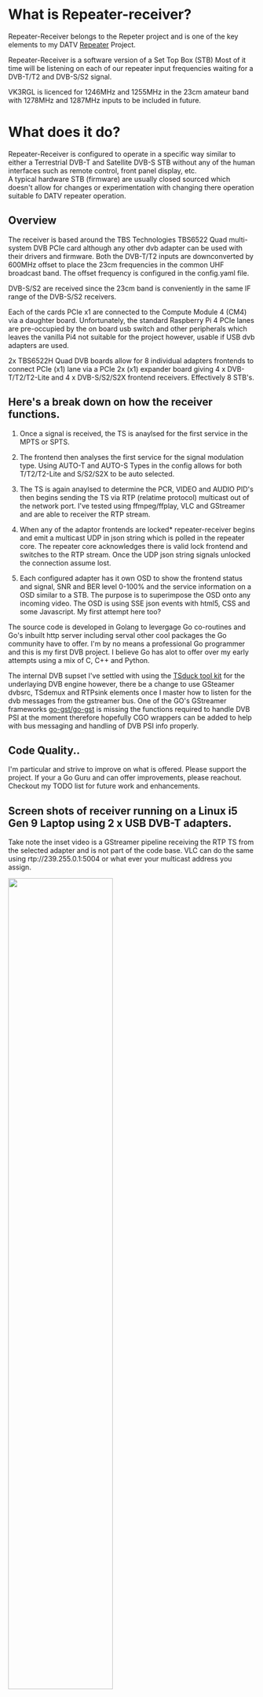 # What is Repeater-receiver?
Repeater-Receiver belongs to the Repeter project and is one of the key elements to my DATV [Repeater](https://github.com/TVforME/Repeater) Project.

Repeater-Receiver is a software version of a Set Top Box (STB) 
Most of it time will be listening on each of our repeater input frequencies waiting for a DVB-T/T2 and DVB-S/S2 signal.

VK3RGL is licenced for 1246MHz and 1255MHz in the 23cm amateur band with 1278MHz and 1287MHz inputs to be included in future.

# What does it do?
Repeater-Receiver is configured to operate in a specific way similar to either a Terrestrial DVB-T and Satellite DVB-S STB without any of the human interfaces such as remote control, front panel display, etc.  
A typical hardware STB (firmware) are usually closed sourced which doesn't allow for changes or experimentation with changing there operation suitable fo DATV repeater operation.

## Overview
The receiver is based around the TBS Technologies TBS6522 Quad multi-system DVB PCIe card although any other dvb adapter can be used with their drivers and firmware.
Both the DVB-T/T2 inputs are downconverted by 600MHz offset to place the 23cm frequencies in the common UHF broadcast band. The offset frequency is configured in the config.yaml file. 

DVB-S/S2 are received since the 23cm band is conveniently in the same IF range of the DVB-S/S2 receivers.

Each of the cards PCIe x1 are connected to the Compute Module 4 (CM4) via a daughter board. Unfortunately, the standard Raspberry Pi 4 PCIe lanes are pre-occupied by the on board usb switch and other peripherals which leaves the vanilla Pi4 not suitable for the project however, usable if USB dvb adapters are used.

2x TBS6522H Quad DVB boards allow for 8 individual adapters frontends to connect PCIe (x1) lane via a PCIe 2x (x1) expander board giving  4 x DVB-T/T2/T2-Lite and 4 x DVB-S/S2/S2X frontend receivers. Effectively 8 STB's.

## Here's a break down on how the receiver functions.

1. Once a signal is received, the TS is anaylsed for the first service in the MPTS or SPTS.
    
2. The frontend then analyses the first service for the signal modulation type.
   Using AUTO-T and AUTO-S Types in the config allows for both T/T2/T2-Lite and S/S2/S2X to be auto selected.
   
3. The TS is again anaylsed to determine the PCR, VIDEO and AUDIO PID's then begins sending the TS via RTP (relatime protocol) multicast out of the network port.
   I've tested using ffmpeg/ffplay, VLC and GStreamer and are able to receiver the RTP stream.
   
4. When any of the adaptor frontends are locked* repeater-receiver begins and emit a multicast UDP in json string which is polled in the repeater core.
   The repeater core acknowledges there is valid lock frontend and switches to the RTP stream. Once the UDP json string signals unlocked the connection assume lost.
   
5. Each configured adapter has it own OSD to show the frontend status and signal, SNR and BER level 0-100% and the service information on a OSD similar to a STB.
   The purpose is to superimpose the OSD onto any incoming video. The OSD is using SSE json events with html5, CSS and some Javascript.  My first attempt here too?

The source code is developed in Golang to levergage Go co-routines and Go's inbuilt http server including serval other cool packages the Go community have to offer.
I'm by no means a professional Go programmer and this is my first DVB project. I believe Go has alot to offer over my early attempts using a mix of C, C++ and Python.

The internal DVB supset I've settled with using the [TSduck tool kit](https://tsduck.io/) for the underlaying DVB engine however, there be a change to use GSteamer dvbsrc, TSdemux and RTPsink elements once I master how to listen for the dvb messages from the gstreamer bus.
One of the GO's GStreamer frameworks [ go-gst/go-gst](https://github.com/go-gst/go-gst) is missing the functions required to handle DVB PSI at the moment therefore hopefully CGO wrappers can be added to help with bus messaging and handling of DVB PSI info properly.

## Code Quality..
I'm particular and strive to improve on what is offered. 
Please support the project. If your a Go Guru and can offer improvements, please reachout. Checkout my TODO list for future work and enhancements.

## Screen shots of receiver running on a Linux i5 Gen 9 Laptop using 2 x USB DVB-T adapters.

Take note the inset video is a GStreamer pipeline receiving the RTP TS from the selected adapter and is not part of the code base. VLC can do the same using rtp://239.255.0.1:5004 or what ever your multicast address you assign.

<img src="/docs/images/Livescreenshot-adapter-osd-gst.jpg" width="65%">

<img src="/docs/images/Screenshot_2024-08-05_System_Monitor.png" width="45%">

Each adapter's frontend are polled in read only mode using ioctl calls.  Direct ioctl calls greatly speed up the response and has avoided the additional overhead in translating the stats values comming in through stdio.

The underlying adapter tuning and demux in anaylsing of services to select pcr, video and audio PID's is reliant on [TSduck](https://tsduck.io/download/tsduck/) 

TSduck and dvbapi are a required dependancies for receiver is operate.

The code operates on a simple state machine with 4 states:-

1. Listening
2. Analysing
3. Streaming
4. Stopping

All settings are configured in a config.yaml file and read at startup.

## Architectures AMD64 and ARM64.
Version 1.0.1 is operating on Linux Ubuntu 24.04 and Ubuntu (headless) on Raspberry Pi.
Ulimately, Receiver is in development to be ported to PiCore64 for the purpose of running entirely in RAM to avoid SSD corruption from premature power removal.


## Building Repeater Reciever for amd64 and arm64 (Raspberry Pi)

Below is the dir tree showing the files
```bash
Repeater-receiver/
├── docs/
├── repo/
├── src/
│    ├─────── static/ 
│    ├── ...     ├── adapter.html 
│    ├── ...     ├── monitor.html
│    ├── ...     ├── root.html      
│    └── ...     └── style.css
│ 
├── config.yaml
├── main.go
├── go.mod
├── go.sum
└── TODO
```

###  Dependencies and build system:

Install the TSduck tool kit, your adapter drivers and if not already on your distro, the dvbapi

**** More to be added here  *****


To build your Go application for both AMD64 and ARM64 architectures, including ARM64 for Raspberry Pi, follow these detailed steps:

### Step 1: Install Go
First, install the Go programming language on your machine.
Download and Install Go on your development machine. At the time of writing the latest was version 1.22.6
Adjust to suit the latest version. Best to check for the latest version offeredhere https://go.dev/dl/ and go with that.

```bash
wget https://golang.org/dl/go1.22.6.linux-amd64.tar.gz
sudo tar -C /usr/local -xzf go1.22.6.linux-amd64.tar.gz
```
Add Go to your PATH:

```bash
echo "export PATH=$PATH:/usr/local/go/bin" >> ~/.profile
source ~/.profile
```
Verify Installation: 

```bash
go version
```
Confirm that the command prints the installed version of Go such as v1.22.6
Once Go is installed.. We are good to Go!

### Step 2: Clone the Repository:

```bash
git clone https://github.com/TVforME/Repeater-receiver.git
cd Repeater-receiver
```
```bash
go mod tidy
```

### Step 3: Build the Repository:

### Build for AMD64:
```bash
GOARCH=amd64 GOOS=linux go build -o repeater-receiver-amd64
```
### Build for ARM64:
```bash
GOARCH=arm64 GOOS=linux go build -o repeater-receiver-arm64
```
Ensure the binaries repeater-receiver-amd64 and repeater-receiver-arm64 are created in your root directory.

### Step 4: Modify the config file.
Modify the config.yam file to suit your dvb apaters and frequency, bandwitdh and sysmbol-rate values.

### Step 5: Run the application on our platform

AMD64 
```bash
./repeater-receiver-amd64
```
 ARM64 (for me raspberry Pi CM4)
```bash
./repeater-receiver-arm64
```
# Below this line is proposed to porting to piCore64
# =============================================

## Using piCore64 on a Raspberry Pi Compute Module 4 (CM4) 
piCore offers significant advantages with reliability and extending the life of SD card/USB/EMMC lifespan. piCore offers far beeter performance over similiar Linux OS such as Ubuntu core. core22 and raspberrianLite. I've been satisfied piCore to be a key contributor to the success so far. 

## piCore64?
piCore64 is a variant of [Tiny Core Linux](http://tinycorelinux.net/) is designed specifically for both 32-bit and 64-bit systems. It's extremely lightweight and operates completely in RAM. The initial boot process rootfs, OS image is loaded into memory. Did I say piCore64 runs entirely from RAM from there on. Raspberrian can be configured to run RO (Read Only) however, requires additional work to configure zswap and log rotation to be workable. 


## Benefits of Running Linux from RAM are:

### 1. Reduction of Write Operations:
Traditional Linux distributions write data frequently to their storage medium like SSD drives, SD cards, USB sticks, or EMMC etc. Each write operation potentially shortens the lifespan of these storage devices due to wear and tear on the flash cells. piCore64 minimises this risk entirely by operating in RAM, thus significantly reducing the number of write operations to flash devices. Even swapfile and logs use RAM.

### 2. Increased System Performance:
RAM is significantly faster than most forms of persistent storage, particularly SD cards and EMMC. By operating from RAM, piCore64 ensures that the system can run applications and processes much faster, which is crucial for real-time mission critical applications. Obviosly, any code memory leaks overtime is likely to slowly chew up 4Gb of RAM therefore it's imperitive applications written in C and C++ need to free resources correcly. 

A nightly reboot feature maybe a solution for memory leak.. A simple bash script could routinely watch memory capacity and schedule a reboot during early morning intervals.

### 3. Enhanced Reliability and Stability:
As in previous dot points, the risk of file system corruption due to unexpected power failures during a filesystem write is eliminated. This aspect alone is particularly important for systems that may to be deployed in remote or less accessible locations, where providing maintenance can be challenging.

### 4. Simplified System Maintenance:
With fewer writes to the storage device, the overall system maintenance is reduced. There's is really no need to continually update software reduces the concern about data integrity issues once to power goes off at the repeater site. Restoring power reloads a fresh copy into RAM and off it goes. Its easy enough to run the `picore_image_build.sh` script to use a later version of Linux kernel. Read on more to come.. 

### 5. 24/7/365 Benifits:
Developing the repeater receiver code on piCore64 ensures efficient and reliable performance in a broadcast environment.

The operating system's lightweight ensures that most of the Raspberry Pi’s 3 Cores are busy in handling the communications with PCI DVB adaptor/s as well as juggling multiple instances of DVBlast rather than spending cycles managing Snaps / apt triggers and many deamons running intermittantly in the background as with traditional Linux OS's. 

Additionally, the ephemeral nature of RAM-based systems means that any configuration changes or temporary data are reset upon reboot, which can help in maintaining a consistent state across power cycles. Despite RAM use files, piCore has facilities to make settings persistant by running simple scripts. I'm only new to piCore however, there are plently knowledgable people willing to help on the tinylinux forum for any issues or hurdles I've come across so far.

## Design Considerations
The receiver operates independently of the repeater for several reasons:

1. **Reduce Overhead**: This approach reduces overhead in the repeater Core design to manage dvb access. My concept is for all the RF to be kept in one box. Motherboard running at GHz clock speeds spells interference and potential noise issues if happened to have low level RF signals coaxial cables draped over motherboard componets.
2. Communication is through the 1Gbs Ethernet interface using RTP/UDP/HTTP with SSH for remote access.  Theoretically, the receive could be located remotely from the core!
3. **Configurable**: Receiver can be configured for different PCIe DVB cards to receive both DVB-S/S2 or DVB-T/T2 per frequency. DATV uses both DVB-S/S2 and DVB-T/T2 for terrestrial experimentation.
4. **Reduce Point of Failure**: The receiver is constructed to fit in a hard disk bay of the repeater ATX 4RU chassis. A duplicate receiver can be simply exchanged to facilitate "upgrades and features" in 5 minutes making servicability key importance at a repeater site.

## Hardware
- Raspberry Pi Compute Module 4 (CM4004032): 4GB RAM, 32GB eMMC, without WiFi to reduce RF at the site.
- I2C OLED Display: Used for fontpanel display to show status of the receiver.
- Modify TBS-6522H from 75 Ohm F-type to 50 Ohm SMA with 1:5 impedance balun. PCB to be designed to accomidate SMA's and baluns
## Picture below showing F-Type connectors removed ready for SMA and 1:5 balun board daughter board

<img src="/docs/images/TBS-6522H-noFtypes.jpg" width="25%">
  
## Software details
- **Operating System**: piCore64 version 14.1.0
- **Aplication**: Entirely in Go code move to => deamon in future coded in Go.
- **Build Script**: Script for setting up necessary v4ldvb, TBS drivers, a few tools such as pcitools and of coaurse the TSduck tool kit.
- I'll develop a tcz package to load on startup with all dependancies included.  That's the plan.

